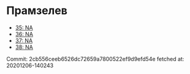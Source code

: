 # Прамзелев
- [35: NA](35.md)
- [36: NA](36.md)
- [37: NA](37.md)
- [38: NA](38.md)

Commit: 2cb556ceeb6526dc72659a7800522ef9d9efd54e
 fetched at: 20201206-140243
